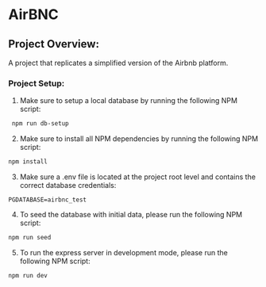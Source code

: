 # AirBNC

## Project Overview:

A project that replicates a simplified version of the Airbnb platform.

### Project Setup:

1. Make sure to setup a local database by running the following NPM script:

```sh
 npm run db-setup
```

2. Make sure to install all NPM dependencies by running the following NPM script:

```sh
npm install
```

3. Make sure a .env file is located at the project root level and contains the correct database credentials:

```
PGDATABASE=airbnc_test
```

4. To seed the database with initial data, please run the following NPM script:

```sh
npm run seed
```

5. To run the express server in development mode, please run the following NPM script:

```sh
npm run dev
```
